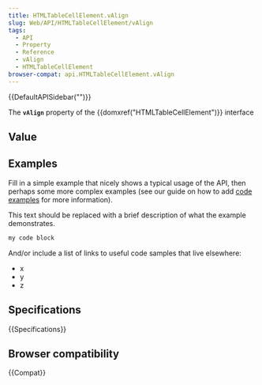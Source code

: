 ```yaml
---
title: HTMLTableCellElement.vAlign
slug: Web/API/HTMLTableCellElement/vAlign
tags:
  - API
  - Property
  - Reference
  - vAlign
  - HTMLTableCellElement
browser-compat: api.HTMLTableCellElement.vAlign
---
```

{{DefaultAPISidebar("")}}

The **`vAlign`** property of the {{domxref("HTMLTableCellElement")}} interface 

## Value



## Examples

Fill in a simple example that nicely shows a typical usage of the API, then perhaps some more complex examples (see our guide on how to add [code examples](/en-US/docs/MDN/Contribute/Structures/Code_examples) for more information).

This text should be replaced with a brief description of what the example demonstrates.

```js
my code block
```

And/or include a list of links to useful code samples that live elsewhere:

*   x
*   y
*   z

## Specifications

{{Specifications}}

## Browser compatibility

{{Compat}}


